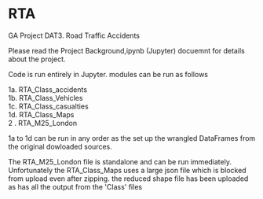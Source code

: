   #  RTA
GA Project DAT3. Road Traffic Accidents

Please read the Project Background,ipynb (Jupyter) docuemnt for details about the project.

Code is run entirely in Jupyter. modules can be run as follows

1a. RTA_Class_accidents  
1b. RTA_Class_Vehicles  
1c. RTA_Class_casualties  
1d. RTA_Class_Maps  
2 . RTA_M25_London  

1a to 1d can be run in any order as the set up the wrangled DataFrames from the original dowloaded sources.

The RTA_M25_London file is standalone and can be run immediately. Unfortunately the RTA_Class_Maps uses a large json file which is blocked from upload even after zipping. the reduced shape file has been uploaded as has all the output from the 'Class' files
